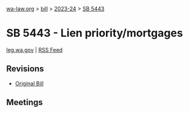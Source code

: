 [wa-law.org](/) > [bill](/bill/) > [2023-24](/bill/2023-24/) > [SB 5443](/bill/2023-24/sb/5443/)

# SB 5443 - Lien priority/mortgages
[leg.wa.gov](https://app.leg.wa.gov/billsummary?BillNumber=5443&Year=2023&Initiative=false) | [RSS Feed](./rss.xml)

## Revisions
* [Original Bill](1/)

## Meetings
